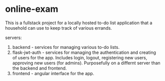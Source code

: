 # online-exam

This is a fullstack project for a locally hosted to-do list application that a household can use to keep track of various errands. 

servers:
1) backend - services for managing various to-do lists. 
2) flask-jwt-auth - services for managing the authentication and creating of users for the app. Includes login, logout, registering new users, approving new users (for admins). Purposefully on a differnt server than the backend and frontend. 
3) frontend - angular interface for the app. 
